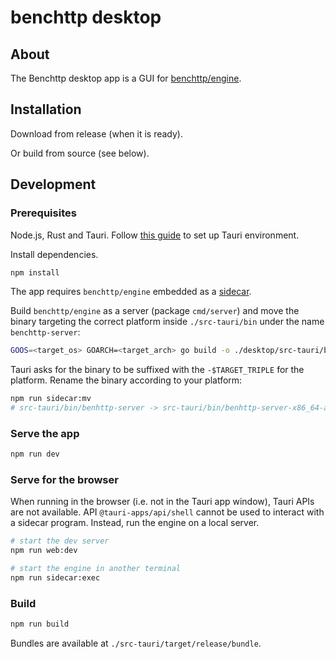 # benchttp desktop

## About

The Benchttp desktop app is a GUI for [benchttp/engine](https://github.com/benchttp/engine#readme).

## Installation

Download from release (when it is ready).

Or build from source (see below).

## Development

### Prerequisites

Node.js, Rust and Tauri. Follow [this guide](https://tauri.app/v1/guides/getting-started/prerequisites/) to set up Tauri environment.

Install dependencies.

```sh
npm install
```

The app requires `benchttp/engine` embedded as a [sidecar](https://tauri.app/v1/guides/building/sidecar).

Build `benchttp/engine` as a server (package `cmd/server`) and move the binary targeting the correct platform inside `./src-tauri/bin` under the name `benchttp-server`:

```sh
GOOS=<target_os> GOARCH=<target_arch> go build -o ./desktop/src-tauri/bin/benchttp-server ./engine/cmd/server
```

Tauri asks for the binary to be suffixed with the `-$TARGET_TRIPLE` for the platform. Rename the binary according to your platform:

```sh
npm run sidecar:mv
# src-tauri/bin/benhttp-server -> src-tauri/bin/benhttp-server-x86_64-apple-darwin
```

### Serve the app

```sh
npm run dev
```

### Serve for the browser

When running in the browser (i.e. not in the Tauri app window), Tauri APIs are not available. API `@tauri-apps/api/shell` cannot be used to interact with a sidecar program. Instead, run the engine on a local server.

```sh
# start the dev server
npm run web:dev
```

```sh
# start the engine in another terminal
npm run sidecar:exec
```

### Build

```sh
npm run build
```

Bundles are available at `./src-tauri/target/release/bundle`.

